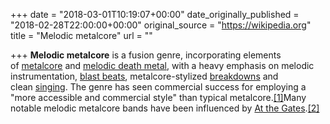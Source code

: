 +++
date = "2018-03-01T10:19:07+00:00"
date_originally_published = "2018-02-28T22:00:00+00:00"
original_source = "https://wikipedia.org"
title = "Melodic metalcore"
url = ""

+++
**Melodic metalcore** is a fusion genre, incorporating elements of [metalcore](https://en.wikipedia.org/wiki/Metalcore "Metalcore") and [melodic death metal](https://en.wikipedia.org/wiki/Melodic_death_metal "Melodic death metal"), with a heavy emphasis on melodic instrumentation, [blast beats](https://en.wikipedia.org/wiki/Blast_beat "Blast beat"), metalcore-stylized [breakdowns](https://en.wikipedia.org/wiki/Breakdown_(music) "Breakdown (music)") and clean [singing](https://en.wikipedia.org/wiki/Singing "Singing"). The genre has seen commercial success for employing a "more accessible and commercial style" than typical metalcore.[\[1\]](https://en.wikipedia.org/wiki/Melodic_metalcore#cite_note-AHM-1)Many notable melodic metalcore bands have been influenced by [At the Gates](https://en.wikipedia.org/wiki/At_the_Gates "At the Gates").[\[2\]](https://en.wikipedia.org/wiki/Melodic_metalcore#cite_note-:0-2)  